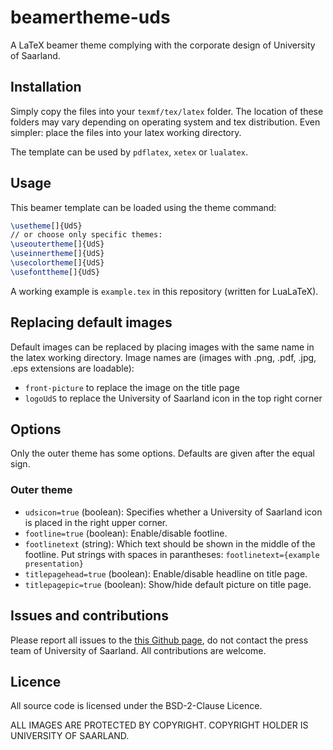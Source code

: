 beamertheme-uds
==============================================================================

A LaTeX beamer theme complying with the corporate design of University of
Saarland. 


Installation
------------------------------------------------------------------------------

Simply copy the files into your `texmf/tex/latex` folder. The location of
these folders may vary depending on operating system and tex distribution.
Even simpler: place the files into your latex working directory.

The template can be used by `pdflatex`, `xetex` or `lualatex`.


Usage
------------------------------------------------------------------------------

This beamer template can be loaded using the theme command:
```tex
\usetheme[]{UdS}
// or choose only specific themes:
\useoutertheme[]{UdS}
\useinnertheme[]{UdS}
\usecolortheme[]{UdS}
\usefonttheme[]{UdS}

```

A working example is `example.tex` in this repository (written for LuaLaTeX).


## Replacing default images

Default images can be replaced by placing images with the same name in the
latex working directory. Image names are (images with .png, .pdf, .jpg, .eps
extensions are loadable):
* `front-picture` to replace the image on the title page
* `logoUdS` to replace the University of Saarland icon in the top right corner


## Options

Only the outer theme has some options. Defaults are given after the equal
sign.

### Outer theme

* `udsicon=true` (boolean): Specifies whether a University of Saarland icon is
  placed in the right upper corner.
* `footline=true` (boolean): Enable/disable footline.
* `footlinetext` (string): Which text should be shown in the middle of the
  footline. Put strings with spaces in parantheses: `footlinetext={example
  presentation}`
* `titlepagehead=true` (boolean): Enable/disable headline on title page.
* `titlepagepic=true` (boolean): Show/hide default picture on title page.


Issues and contributions
------------------------------------------------------------------------------

Please report all issues to the [this Github
page](https://github.com/mutlusun/beamertheme-uds/issues), do not contact the
press team of University of Saarland. All contributions are welcome.


Licence
------------------------------------------------------------------------------

All source code is licensed under the BSD-2-Clause Licence. 

ALL IMAGES ARE PROTECTED BY COPYRIGHT. COPYRIGHT HOLDER IS UNIVERSITY OF
SAARLAND.
